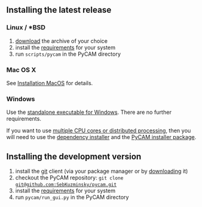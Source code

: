 Installing the latest release
-----------------------------

### Linux / \*BSD

1.  [download](http://sourceforge.net/projects/pycam/files/) the archive
    of your choice
2.  install the [requirements](requirements.md) for your system
3.  run `scripts/pycam` in the PyCAM directory

### Mac OS X

See [Installation MacOS](installation-macos.md) for details.

### Windows

Use the [standalone executable for Windows](https://sourceforge.net/projects/pycam/files/pycam/0.5.1/pycam-0.5.1.1_standalone.exe/download).
There are no further requirements.

If you want to use [multiple CPU cores or distributed processing](parallel-processing), then you will need to use the
[dependency installer](https://sourceforge.net/projects/pycam/files/pycam/0.5.1/python2.5-gtk-opengl.exe/download)
and the [PyCAM installer package](https://sourceforge.net/projects/pycam/files/pycam/0.5.1/pycam-0.5.1.win32.exe/download).

Installing the development version
----------------------------------

1.  install the [git](http://git-scm.com/) client (via your package
    manager or by [downloading](http://git-scm.com/downloads) it)
2.  checkout the PyCAM repository:
    `git clone `[`git@github.com:SebKuzminsky/pycam.git`](git@github.com:SebKuzminsky/pycam.git)
3.  install the [requirements](requirements.md) for your system
4.  run `pycam/run_gui.py` in the PyCAM directory
